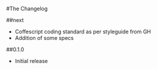 #The Changelog

##next
* Coffescript coding standard as per styleguide from GH
* Addition of some specs

##0.1.0
* Initial release

